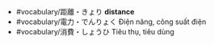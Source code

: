 - #vocabulary/距離・きょり **distance**
- #vocabulary/電力・でんりょく Điện năng, công suất điện
- #vocabulary/消費・しょうひ Tiêu thụ, tiêu dùng

